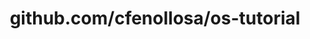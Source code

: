 ---
layout: post
title: github.com/cfenollosa/os-tutorial
categories: link
tags: [انگلیسی, گیت‌هاب, برنامه‌نویسی]
---